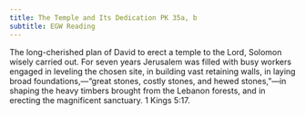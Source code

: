 ```yaml
---
title: The Temple and Its Dedication PK 35a, b
subtitle: EGW Reading
---
```


The long-cherished plan of David to erect a temple to the Lord, Solomon wisely carried out. For seven years Jerusalem was filled with busy workers engaged in leveling the chosen site, in building vast retaining walls, in laying broad foundations,—“great stones, costly stones, and hewed stones,”—in shaping the heavy timbers brought from the Lebanon forests, and in erecting the magnificent sanctuary. 1 Kings 5:17.